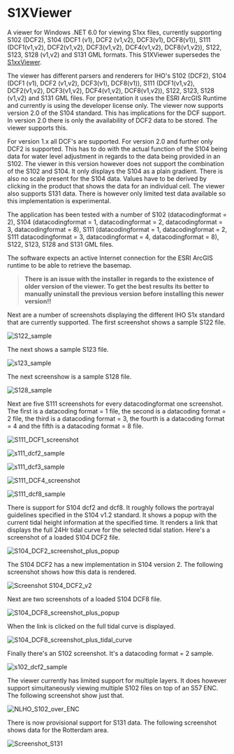 # S1XViewer
A viewer for Windows .NET 6.0 for viewing S1xx files, currently supporting S102 (DCF2), S104 (DCF1 (v1), DCF2 (v1,v2), DCF3(v1), DCF8(v1)), S111 (DCF1(v1,v2), DCF2(v1,v2), DCF3(v1,v2), DCF4(v1,v2), DCF8(v1,v2)), S122, S123, S128 (v1,v2) and S131 GML formats. This S1XViewer supersedes the [S1xxViewer](https://github.com/flappah/s1xxviewer). 

The viewer has different parsers and renderers for IHO's S102 (DCF2), S104 (DCF1 (v1), DCF2 (v1,v2), DCF3(v1), DCF8(v1)), S111 (DCF1(v1,v2), DCF2(v1,v2), DCF3(v1,v2), DCF4(v1,v2), DCF8(v1,v2)), S122, S123, S128 (v1,v2) and S131 GML files. For presentation it uses the ESRI ArcGIS Runtime and currently is using the developer license only. The viewer now supports version 2.0 of the S104 standard. This has implications for the DCF support. In version 2.0 there is only the availability of DCF2 data to be stored. The viewer supports this.

For version 1.x all DCF's are supported. For version 2.0 and further only DCF2 is supported. This has to do with the actual function of the S104 being data for water level adjustment in regards to the data being provided in an S102. The viewer in this version however does not support the combination of the S102 and S104. It only displays the S104 as a plain gradient. There is also no scale present for the S104 data. Values have to be derived by clicking in the product that shows the data for an individual cell. The viewer also supports S131 data. There is however only limited test data available so this implementation is experimental. 

The application has been tested with a number of S102 (datacodingformat = 2), S104 (datacodingformat = 1, datacodingformat = 2, datacodingformat = 3, datacodingformat = 8), S111 (datacodingformat = 1, datacodingformat = 2, S111 datacodingformat = 3, datacodingformat = 4, datacodingformat = 8), S122, S123, S128 and S131 GML files. 

The software expects an active Internet connection for the ESRI ArcGIS runtime to be able to retrieve the basemap.

>**There is an issue with the installer in regards to the existence of older version of the viewer. To get the best results its better to manually uninstall the previous version before installing this newer version!!**

Next are a number of screenshots displaying the different IHO S1x standard that are currently supported. The first screenshot shows a sample S122 file.

![S122_sample](https://user-images.githubusercontent.com/14106566/225307603-a6819ad0-3d78-4955-821b-879a87643d67.png)

The next shows a sample S123 file.

![s123_sample](https://user-images.githubusercontent.com/14106566/225308336-b789bbe9-adba-4fb6-99cd-a5e181df5d56.png)

The next screenshow is a sample S128 file.

![S128_sample](https://user-images.githubusercontent.com/14106566/225308463-1ac81923-42c7-4408-88f6-e2b4c81c7001.png)

Next are five S111 screenshots for every datacodingformat one screenshot. The first is a datacoding format = 1 file, the second is a datacoding format = 2 file, the third is a datacoding format = 3, the fourth is a datacoding format = 4 and the fifth is a datacoding format = 8 file.

![S111_DCF1_screenshot](https://user-images.githubusercontent.com/14106566/233617206-25fcb50b-c914-4fae-8ef9-9d682e9bccd4.png)

![s111_dcf2_sample](https://user-images.githubusercontent.com/14106566/225308576-9d00956c-4ee0-4301-8f8c-864aa3202210.png)

![s111_dcf3_sample](https://user-images.githubusercontent.com/14106566/225870785-c367a86d-fcec-4d7c-a9be-61b7fd270ed3.png)

![S111_DCF4_screenshot](https://user-images.githubusercontent.com/14106566/233617251-aed58f0d-0f47-4014-bd1b-f8d9ed264702.png)

![S111_dcf8_sample](https://user-images.githubusercontent.com/14106566/225308598-3d99d3ab-c641-4d68-906b-32a9fefd713a.png)

There is support for S104 dcf2 and dcf8. It roughly follows the portrayal guidelines specified in the S104 v1.2 standard. It shows 
a popup with the current tidal height information at the specified time. It renders a link that displays the full 24Hr tidal curve 
for the selected tidal station. Here's a screenshot of a loaded S104 DCF2 file.

![S104_DCF2_screenshot_plus_popup](https://github.com/flappah/S1XViewer/assets/14106566/3647ffc2-adb3-459e-aaad-3a68a09b624c)

The S104 DCF2 has a new implementation in S104 version 2. The following screenshot shows how this data is rendered.

![Screenshot S104_DCF2_v2](https://github.com/user-attachments/assets/efa3836a-b065-4eca-b2d0-89c53b4f6f30)

Next are two screenshots of a loaded S104 DCF8 file.

![S104_DCF8_screenshot_plus_popup](https://github.com/flappah/S1XViewer/assets/14106566/8f5252d9-86e0-4831-9f83-4e6cdf6b895f)

When the link is clicked on the full tidal curve is displayed.

![S104_DCF8_screenshot_plus_tidal_curve](https://github.com/flappah/S1XViewer/assets/14106566/fe8d8caa-5ea1-4b46-a329-98a0c4b11993)

Finally there's an S102 screenshot. It's a datacoding format = 2 sample.

![s102_dcf2_sample](https://user-images.githubusercontent.com/14106566/226903436-92f05742-029d-455f-b6b8-089a72434b53.png)

The viewer currently has limited support for multiple layers. It does however support simultaneously viewing multiple S102 files on top of an S57 ENC. The following screenshot show just that.

![NLHO_S102_over_ENC](https://user-images.githubusercontent.com/14106566/232773044-0fb0e829-9919-4d0b-86c0-290aeb9d7d88.png)

There is now provisional support for S131 data. The following screenshot shows data for the Rotterdam area.

![Screenshot_S131](https://github.com/user-attachments/assets/905089d8-bcd6-4aa6-94c0-cf6e535b91bd)
